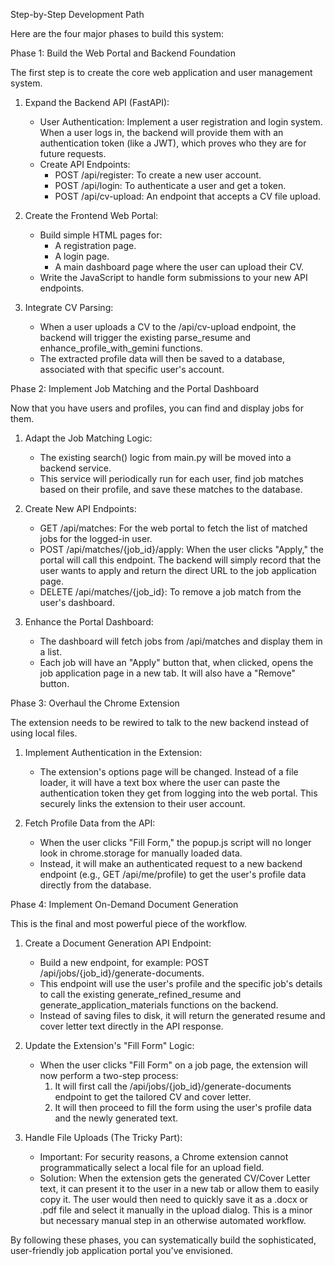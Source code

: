   Step-by-Step Development Path

  Here are the four major phases to build this system:

  Phase 1: Build the Web Portal and Backend Foundation

  The first step is to create the core web application and user management system.

   1. Expand the Backend API (FastAPI):
       * User Authentication: Implement a user registration and login system. When a user logs in, the backend will provide
         them with an authentication token (like a JWT), which proves who they are for future requests.
       * Create API Endpoints:
           * POST /api/register: To create a new user account.
           * POST /api/login: To authenticate a user and get a token.
           * POST /api/cv-upload: An endpoint that accepts a CV file upload.

   2. Create the Frontend Web Portal:
       * Build simple HTML pages for:
           * A registration page.
           * A login page.
           * A main dashboard page where the user can upload their CV.
       * Write the JavaScript to handle form submissions to your new API endpoints.

   3. Integrate CV Parsing:
       * When a user uploads a CV to the /api/cv-upload endpoint, the backend will trigger the existing parse_resume and
         enhance_profile_with_gemini functions.
       * The extracted profile data will then be saved to a database, associated with that specific user's account.

  Phase 2: Implement Job Matching and the Portal Dashboard

  Now that you have users and profiles, you can find and display jobs for them.

   1. Adapt the Job Matching Logic:
       * The existing search() logic from main.py will be moved into a backend service.
       * This service will periodically run for each user, find job matches based on their profile, and save these matches to
         the database.

   2. Create New API Endpoints:
       * GET /api/matches: For the web portal to fetch the list of matched jobs for the logged-in user.
       * POST /api/matches/{job_id}/apply: When the user clicks "Apply," the portal will call this endpoint. The backend will
         simply record that the user wants to apply and return the direct URL to the job application page.
       * DELETE /api/matches/{job_id}: To remove a job match from the user's dashboard.

   3. Enhance the Portal Dashboard:
       * The dashboard will fetch jobs from /api/matches and display them in a list.
       * Each job will have an "Apply" button that, when clicked, opens the job application page in a new tab. It will also
         have a "Remove" button.

  Phase 3: Overhaul the Chrome Extension

  The extension needs to be rewired to talk to the new backend instead of using local files.

   1. Implement Authentication in the Extension:
       * The extension's options page will be changed. Instead of a file loader, it will have a text box where the user can
         paste the authentication token they get from logging into the web portal. This securely links the extension to their
         user account.

   2. Fetch Profile Data from the API:
       * When the user clicks "Fill Form," the popup.js script will no longer look in chrome.storage for manually loaded
         data.
       * Instead, it will make an authenticated request to a new backend endpoint (e.g., GET /api/me/profile) to get the
         user's profile data directly from the database.

  Phase 4: Implement On-Demand Document Generation

  This is the final and most powerful piece of the workflow.

   1. Create a Document Generation API Endpoint:
       * Build a new endpoint, for example: POST /api/jobs/{job_id}/generate-documents.
       * This endpoint will use the user's profile and the specific job's details to call the existing
         generate_refined_resume and generate_application_materials functions on the backend.
       * Instead of saving files to disk, it will return the generated resume and cover letter text directly in the API
         response.

   2. Update the Extension's "Fill Form" Logic:
       * When the user clicks "Fill Form" on a job page, the extension will now perform a two-step process:
           1. It will first call the /api/jobs/{job_id}/generate-documents endpoint to get the tailored CV and cover letter.
           2. It will then proceed to fill the form using the user's profile data and the newly generated text.

   3. Handle File Uploads (The Tricky Part):
       * Important: For security reasons, a Chrome extension cannot programmatically select a local file for an upload field.
       * Solution: When the extension gets the generated CV/Cover Letter text, it can present it to the user in a new tab or
         allow them to easily copy it. The user would then need to quickly save it as a .docx or .pdf file and select it
         manually in the upload dialog. This is a minor but necessary manual step in an otherwise automated workflow.

  By following these phases, you can systematically build the sophisticated, user-friendly job application portal you've
  envisioned.